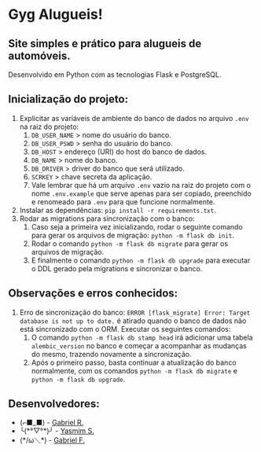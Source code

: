 # Gyg Alugueis!

## Site simples e prático para alugueis de automóveis.

Desenvolvido em Python com as tecnologias Flask e PostgreSQL.

## Inicialização do projeto:

1. Explicitar as variáveis de ambiente do banco de dados no arquivo `.env` na raiz do projeto:
   1. `DB_USER_NAME` > nome do usuário do banco.
   2. `DB_USER_PSWD` > senha do usuário do banco.
   3. `DB_HOST` > endereço (URI) do host do banco de dados.
   4. `DB_NAME` > nome do banco.
   5. `DB_DRIVER` > driver do banco que será utilizado.
   6. `SCRKEY` > chave secreta da aplicação.
   7. Vale lembrar que há um arquivo `.env` vazio na raiz do projeto com o nome `.env.example` que serve apenas para ser copiado, preenchido e renomeado para `.env` para que funcione normalmente.
2. Instalar as dependências: `pip install -r requirements.txt`.
3. Rodar as migrations para sincronização com o banco:
   1. Caso seja a primeira vez inicializando, rodar o seguinte comando para gerar os arquivos de migração: `python -m flask db init`.
   2. Rodar o comando `python -m flask db migrate` para gerar os arquivos de migração.
   3. E finalmente o comando `python -m flask db upgrade` para executar o DDL gerado pela migrations e sincronizar o banco.

## Observações e erros conhecidos:

1. Erro de sincronização do banco: `ERROR [flask_migrate] Error: Target database is not up to date.` é atirado quando o banco de dados não está sincronizado com o ORM. Executar os seguintes comandos:
   1. O comando `python -m flask db stamp head` irá adicionar uma tabela `alembic_version` no banco e começar a acompanhar as mudanças do mesmo, trazendo novamente a sincronização.
   2. Após o primeiro passo, basta continuar a atualização do banco normalmente, com os comandos `python -m flask db migrate` e `python -m flask db upgrade`.

## Desenvolvedores:

- (⌐■_■) - [Gabriel R.](https://github.com/gabriel-fonseca-repo)
- ╰(\*°▽°\*)╯ - [Yasmim S.](https://github.com/ysrod)
- (\*/ω＼\*) - [Gabriel F.](https://github.com/H-Gabriel)
